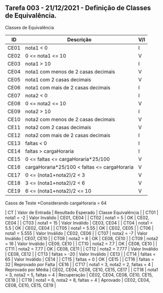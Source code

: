 ## Tarefa 003 - 21/12/2021 - Definição de Classes de Equivalência.

Classes de Equivalência

|  ID  |           Descrição                          | V/I |
|--|----|---|
| CE01 | nota1 < 0                                    | I   |
| CE02 | 0 <= nota1 <= 10                             | V   |
| CE03 | nota1 > 10                                   | I   |
| CE04 | nota1 com menos de 2 casas decimais          | V   |
| CE05 | nota1 com 2 casas decimais                   | V   |
| CE06 | nota1 com mais de 2 casas decimais           | I   |
| CE07 | nota2 < 0                                    | I   |
| CE08 | 0 <= nota2 <= 10                             | V   |
| CE09 | nota2 > 10                                   | I   |
| CE10 | nota2 com menos de 2 casas decimais          | V   |
| CE11 | nota2 com 2 casas decimais                   | V   |
| CE12 | nota2 com mais de 2 casas decimais           | I   |
| CE13 | faltas < 0                                   | I   |
| CE14 | faltas > cargaHoraria                        | I   |
| CE15 | 0 <= faltas <= cargaHoraria*25/100           | V   |
| CE16 | cargaHoraria*25/100 < faltas <= cargaHoraria | V   |
| CE17 | 0 <= (nota1+nota2)/2 < 3                     | V   |
| CE18 | 3 <= (nota1+nota2)/2 < 6                     | V   |
| CE19 | 6 <= (nota1+nota2)/2 <= 10                   | V   |


Casos de Teste
*Considerando cargaHoraria = 64

|  CT  |          Valor de Entrada        | Resultado Esperado  |       Classe Equivalência          |
| CT01 | nota1 = -2                       | Valor Inválido      | CE01, CE04                         |
| CT02 | nota1 = 5                        | OK                  | CE02, CE04                         |
| CT03 | nota1 = 15                       | Valor Inválido      | CE03, CE04                         |
| CT04 | nota1 = 5.5                      | OK                  | CE02, CE04                         |
| CT05 | nota1 = 5.55                     | OK                  | CE02, CE05                         |
| CT06 | nota1 = 5.555                    | Valor Inválido      | CE02, CE06                         |
| CT07 | nota2 = -7                       | Valor Inválido      | CE07, CE10                         |
| CT08 | nota2 = 8                        | OK                  | CE08, CE10                         |
| CT09 | nota2 = 16                       | Valor Inválido      | CE09, CE10                         |
| CT10 | nota2 = 7.7                      | OK                  | CE08, CE10                         |
| CT11 | nota2 = 7.77                     | OK                  | CE08, CE11                         |
| CT12 | nota2 = 7.777                    | Valor Inválido      | CE08, CE12                         |
| CT13 | faltas = -20                     | Valor Inválido      | CE13                               |
| CT14 | faltas = 65                      | Valor Inválido      | CE14                               |
| CT15 | faltas = 0                       | OK                  | CE15                               |
| CT16 | faltas = 32                      | Reprovado por Falta | CE16                               |
| CT17 | nota1 = 3, nota2 = 2, faltas = 4 | Reprovado por Média | CE02, CE04, CE08, CE10, CE15, CE17 |
| CT18 | nota1 = 3, nota2 = 5, faltas = 4 | Recuperação         | CE02, CE04, CE08, CE10, CE15, CE18 |
| CT19 | nota1 = 6, nota2 = 8, faltas = 4 | Aprovado            | CE02, CE04, CE08, CE10, CE15, CE19 |

